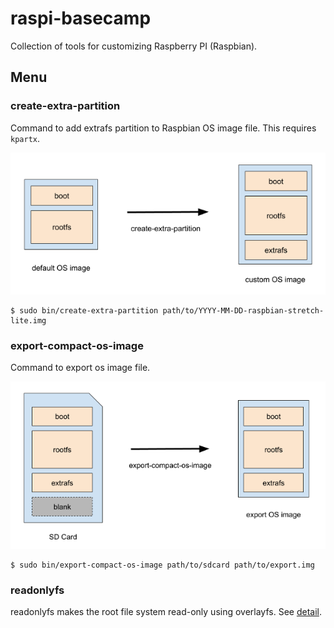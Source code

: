 # raspi-basecamp

Collection of tools for customizing Raspberry PI (Raspbian).


## Menu

### create-extra-partition

Command to add extrafs partition to Raspbian OS image file.
This requires `kpartx`.

![create-extra-partition](./docs/images/create-extra-partition.png)

```
$ sudo bin/create-extra-partition path/to/YYYY-MM-DD-raspbian-stretch-lite.img
```

### export-compact-os-image

Command to export os image file.

![export-compact-os-image](./docs/images/export-compact-os-image.png)

```
$ sudo bin/export-compact-os-image path/to/sdcard path/to/export.img
```

### readonlyfs

readonlyfs makes the root file system read-only using overlayfs. See [detail](./readonlyfs/README.md).

